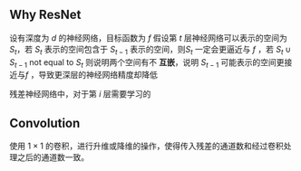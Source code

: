 ## Why ResNet

设有深度为 $d$ 的神经网络，目标函数为 $f$ 假设第 $t$ 层神经网络可以表示的空间为 $S_t$，若 $S_t$ 表示的空间包含于 $S_{t-1}$ 表示的空间，则$S_t$ 一定会更逼近与 $f$ ，若 $S_t \cup S_{t-1}$ not equal to $S_t$ 则说明两个空间有不 **互嵌**，说明 $S_{t-1}$ 可能表示的空间更接近与$f$ ，导致更深层的神经网络精度却降低

残差神经网络中，对于第 $i$ 层需要学习的
## Convolution

使用 $1 \times 1$ 的卷积，进行升维或降维的操作，使得传入残差的通道数和经过卷积处理之后的通道数一致。